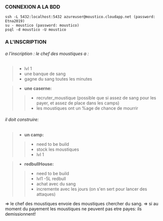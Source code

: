 ### CONNEXION A LA BDD
```
ssh -L 5432:localhost:5432 azureuser@moustico.cloudapp.net (password: Etna2019)
su - moustico (password: moustico)
psql -d moustico -U moustico
```


### A L'INSCRIPTION
###### a l'inscription : le chef des moustiques a :

>  - lvl 1
>  - une banque de sang
>  - gagne du sang toutes les minutes

>  - __une caserne:__
> > - recruter_moustique (possible que si assez de sang pour les payer, et assez de place dans les camps)
> > - les moustiques ont un %age de chance de mourrir

###### il doit construire:


>  - __un camp:__
> >- need to be build
> >- stock les moustiques
> >- lvl 1

>  - __redbullHouse:__
> >- need to be build
> >- lvl1
> >-5L redbull
> >- achat avec du sang
> >- incremente avec les jours (on s'en sert pour lancer des attaques)

=> le chef des moustiques envoie des moustiques chercher du sang.
=> si au moment du payement les moustiques ne peuvent pas etre payes: ils demissionnent!
